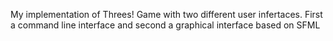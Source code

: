 My implementation of Threes! Game with two different user infertaces. First a command line interface and second a graphical interface based on SFML
